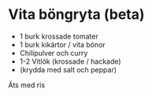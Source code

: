 # Vita böngryta (beta)

* 1 burk krossade tomater
* 1 burk kikärtor / vita bönor
* Chilipulver och curry
* 1-2 Vitlök (krossade / hackade)
* (krydda med salt och peppar)

Äts med ris
